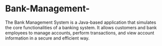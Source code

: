 # Bank-Management-
The Bank Management System is a Java-based application that simulates the core functionalities of a banking system. It allows customers and bank employees to manage accounts, perform transactions, and view account information in a secure and efficient way.
